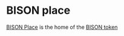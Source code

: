 # BISON place

[BISON Place](https://bison.place/) is the home of the [BISON token](https://etherscan.io/token/0xD1B7f892e61FB8B7512bf5453718e0302488d4FB)
